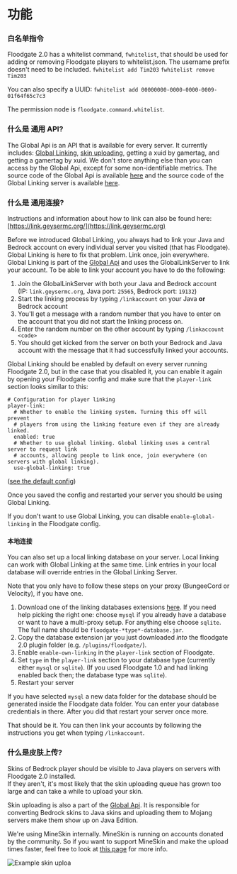 # 功能

### 白名单指令

Floodgate 2.0 has a whitelist command, `fwhitelist`, that should be used for adding or removing Floodgate players to whitelist.json. The username prefix doesn't need to be included. `fwhitelist add Tim203` `fwhitelist remove Tim203`

You can also specify a UUID: `fwhitelist add 00000000-0000-0000-0009-01f64f65c7c3`

The permission node is `floodgate.command.whitelist`.

### 什么是 通用 API?

The Global Api is an API that is available for every server. It currently includes: [Global Linking](https://github.com/GeyserMC/Floodgate/wiki/Features#What-is-Global-Linking), [skin uploading](https://github.com/GeyserMC/Floodgate/wiki/Features#What-is-skin-uploading), getting a xuid by gamertag, and getting a gamertag by xuid. We don't store anything else than you can access by the Global Api, except for some non-identifiable metrics. The source code of the Global Api is available [here](https://github.com/GeyserMC/global\_api) and the source code of the Global Linking server is available [here](https://github.com/GeyserMC/GlobalLinkServer).

### 什么是 通用连接?

Instructions and information about how to link can also be found here: [https://link.geysermc.org/](https://link.geysermc.org)

Before we introduced Global Linking, you always had to link your Java and Bedrock account on every individual server you visited (that has Floodgate). Global Linking is here to fix that problem. Link once, join everywhere.\
Global Linking is part of the [Global Api](https://github.com/GeyserMC/Floodgate/wiki/Features#What-is-the-Global-Api) and uses the GlobalLinkServer to link your account. To be able to link your account you have to do the following:

1. Join the GlobalLinkServer with both your Java and Bedrock account\
   (IP: `link.geysermc.org`, Java port: `25565`, Bedrock port: `19132`)
2. Start the linking process by typing `/linkaccount` on your Java **or** Bedrock account
3. You'll get a message with a random number that you have to enter on the account that you did not start the linking process on.
4. Enter the random number on the other account by typing `/linkaccount <code>`
5. You should get kicked from the server on both your Bedrock and Java account with the message that it had successfully linked your accounts.

Global Linking should be enabled by default on every server running Floodgate 2.0, but in the case that you disabled it, you can enable it again by opening your Floodgate config and make sure that the `player-link` section looks similar to this:

```
# Configuration for player linking
player-link:
  # Whether to enable the linking system. Turning this off will prevent
  # players from using the linking feature even if they are already linked.
  enabled: true
  # Whether to use global linking. Global linking uses a central server to request link
  # accounts, allowing people to link once, join everywhere (on servers with global linking).
  use-global-linking: true
```

([see the default config](https://github.com/GeyserMC/Floodgate/blob/master/common/src/main/resources/config.yml))

Once you saved the config and restarted your server you should be using Global Linking.

If you don't want to use Global Linking, you can disable `enable-global-linking` in the Floodgate config.

#### 本地连接

You can also set up a local linking database on your server. Local linking can work with Global Linking at the same time. Link entries in your local database will override entries in the Global Linking Server.

Note that you only have to follow these steps on your proxy (BungeeCord or Velocity), if you have one.

1. Download one of the linking databases extensions [here](https://ci.opencollab.dev/job/GeyserMC/job/Floodgate/job/master/). If you need help picking the right one: choose `mysql` if you already have a database or want to have a multi-proxy setup. For anything else choose `sqlite`. The full name should be `floodgate-*type*-database.jar`.
2. Copy the database extension jar you just downloaded _into_ the floodgate 2.0 plugin folder (e.g. `/plugins/floodgate/`).
3. Enable `enable-own-linking` in the `player-link` section of Floodgate.
4. Set `type` in the `player-link` section to your database type (currently either `mysql` or `sqlite`). (If you used Floodgate 1.0 and had linking enabled back then; the database type was `sqlite`).
5. Restart your server

If you have selected `mysql` a new data folder for the database should be generated inside the Floodgate data folder. You can enter your database credentials in there. After you did that restart your server once more.

That should be it. You can then link your accounts by following the instructions you get when typing `/linkaccount`.

### 什么是皮肤上传?

Skins of Bedrock player should be visible to Java players on servers with Floodgate 2.0 installed.\
If they aren't, it's most likely that the skin uploading queue has grown too large and can take a while to upload your skin.

Skin uploading is also a part of the [Global Api](https://github.com/GeyserMC/Floodgate/wiki/Features#What-is-the-Global-Api). It is responsible for converting Bedrock skins to Java skins and uploading them to Mojang servers make them show up on Java Edition.

We're using MineSkin internally. MineSkin is running on accounts donated by the community. So if you want to support MineSkin and make the upload times faster, feel free to look at [this page](https://mineskin.org/account) for more info.

![Example skin uploa](https://camo.githubusercontent.com/7ef276852d8552edfa07a342bfefb6f9ce9a7bffb67c09cef448b65da7dfb915/68747470733a2f2f63646e2e646973636f72646170702e636f6d2f6174746163686d656e74732f3631333136383835303932353634393938312f3831353936393830313736333136303130342f756e6b6e6f776e2e706e67)

